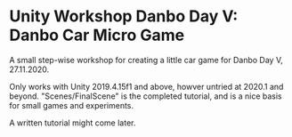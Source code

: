 ﻿# Unity Workshop Danbo Day V: Danbo Car Micro Game
A small step-wise workshop for creating a little car game for Danbo Day V, 27.11.2020.


Only works with Unity 2019.4.15f1 and above, howver untried at 2020.1 and beyond.
"Scenes/FinalScene" is the completed tutorial, and is a nice basis for small games and experiments. 



A written tutorial might come later.
